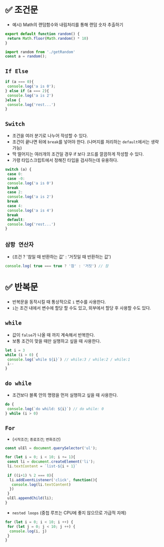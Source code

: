 # ✅ 조건문
* 예시) Math의 랜덤함수와 내림처리를 통해 랜덤 숫자 추출하기
```javascript
export default function random() {
 return Math.floor(Math.random() * 10)
}

import random from './getRandom'
const a = random();
```
##  `If Else`
```javascript
if (a === 0){
 console.log('a is 0'); 
} else if (a === 2){
 console.log('a is 2')
}else {
 console.log('rest...')
}
```

##  `Switch`
* 조건을 여러 분기로 나누어 작성할 수 있다.
* 조건이 끝나면 뒤에 `break`를 넣어야 한다. (나머지를 처리하는 `default`에서는 생략 가능)
* 딱 떨어지는 여러개의 조건일 경우 if 보다 코드를 깔끔하게 작성할 수 있다.
* 가령 타입스크립트에서 정해진 타입을 검사하는데 유용하다.
```javascript
switch (a) {
 case 0:
 case -0:
 console.log('a is 0')
 break
 case 2:
 console.log('a is 2')
 break
 case 4:
 console.log('a is 4')
 break
 default:
 console.log('rest...')
}
```
## `삼항 연산자`
* (조건 ? '참일 때 반환하는 값' : '거짓일 때 반환하는 값')
```javascript
console.log( true === true ? '참' : '거짓') // 참
```

# ✅ 반복문
* 반복문을 동작시킬 때 통상적으로 `i` 변수를 사용한다.
* `i`는 조건 내에서 변수에 할당 할 수도 있고, 외부에서 할당 후 사용할 수도 있다.
## `while`
* 값이 `false`가 나올 때 까지 계속해서 반복한다.
* 보통 조건이 맞을 때만 실행하고 싶을 때 사용한다.
```js
let i = 3
while (i > 0) {
 console.log(`while ${i}`) // while:3 / while:2 / while:1
 i--
}
```
## `do while`
* 조건보다 블록 안의 명령을 먼저 실행하고 싶을 때 사용한다.
```js
do {
 console.log(`do whild: ${i}`) // do while: 0
} while (i > 0)
```
## `For`
* (`시작조건`; `종료조건`; `변화조건`)
```javascript
const ulEl = document.querySelector('ul');

for (let i = 0; i < 10; i += 1){
 const li = document.createElement('li');
 li.textContent = `list-${i + 1}`
 
 if ((i+1) % 2 === 0){
  li.addEventListener('click', function(){
   console.log(li.textContent)
  })
 }
 ulEl.appendChild(li);
}
```
* `nested loops` (중첩 루프는 CPU에 좋지 않으므로 가급적 자제)
```js
for (let i = 0; i < 10; i ++) {
 for (let j = 0; j < 10; j ++) {
  console.log(i, j)
 }
}
```

